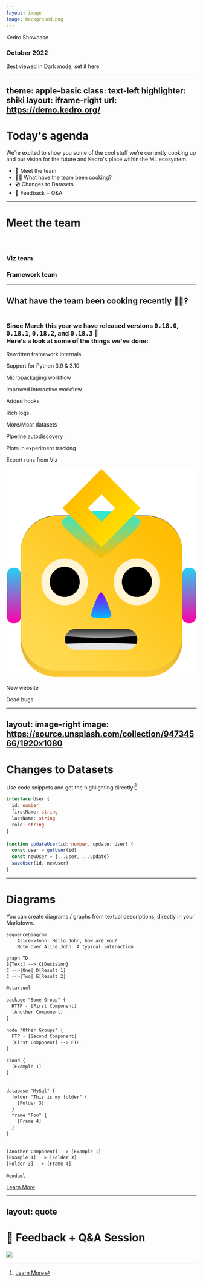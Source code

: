 ```yaml
---
layout: image
image: background.png
---
```


<p class="text-2em text-yellow-500"><span class="bg-dark-900 m-2 rounded bg-opacity-60"> Kedro Showcase </span></p>

### October 2022

<div grid="~ cols-2 gap-4">
<div class="pt-12">
  <div abs class="abs-bl ml-5 text-gray-500"><p class="text-xs">Best viewed in Dark mode, set it here:  <SetDarkMode/></p></div>
</div>
<div class="w-130"><KedroIcon /></div>

</div>

---
theme: apple-basic
class: text-left
highlighter: shiki
layout: iframe-right
url: https://demo.kedro.org/
---

# Today's agenda

We’re excited to show you some of the cool stuff we’re currently cooking up and our vision for the future and Kedro's place within the ML ecosystem.

<ul>
  <li><span @click="$slidev.nav.go(3)" hover="bg-white bg-opacity-10 rounded">🤖 Meet the team</span></li>
  <li><span @click="$slidev.nav.go(4)" hover="bg-white bg-opacity-10 rounded">👩‍🍳 What have the team been cooking?</span></li>
  <li><span @click="$slidev.nav.go(5)" hover="bg-white bg-opacity-10 rounded">💿 Changes to Datasets</span></li>
  <li><span @click="$slidev.nav.go(7)">📣 Feedback + Q&A</span></li>
</ul>

<Socials />

---

# Meet the team

<div class="flex">
  <div class="p-1">
      <div><h3> <br> </h3></div>
      <div class="flex p-2 gap-2">
         <div><Profile name="Ivan" role="Tech lead" github="idanov" country="🇧🇬"/></div>
         <div><Profile name="Yetu" role="Product Lead" github="yetudada" country="🇿🇦"/></div>
         <div><Profile name="Nero" role="Product" github="NeroOkwa" country="🇳🇬"/></div>
         <div><Profile name="Jo" role="Tech Writer" github="stichbury" country="🏴󠁧󠁢󠁷󠁬󠁳󠁿"/></div>
     </div>
     </div>
  
  <div class="p-1">
     <div><h3>Viz team</h3></div>
     <div class="flex p-2 gap-2">
      <div><Profile name="Tynan" role="Tech lead" github="tynandebold" country="🇺🇸"/></div>
      <div><Profile name="Rashida" role="SWE" country="🇮🇳" github="rashidakanchwala"/></div> 
      <div><Profile name="Huong" role="SWE" country="🇻🇳" github="Huongg"/></div> 
      <div><Profile name="Cvetanka" role="SWE" country="🇲🇰" github="cvetankanechevska"/></div> 
      <div></div>
      <div><Profile name="Gabriel" role="Visual Designer"  country="🇧🇷" github="GabrielComymQB"/></div>
      <div><Profile name="Andrew" role="Design Research" github="Mackay031" country="🇿🇦"/></div>
  </div></div></div>
  
  <div class="flex">
  <div class="p-1">
    <div><h3>Framework team</h3></div>
    <div class="flex p-2 gap-2">
      <div><FrameworkProfile name="Merel" role="Tech Lead" github="MerelTheisenQB" country="🇳🇱"/></div>
      <div><FrameworkProfile name="Antony" role="DS SWE" github="AntonyMilneQB" country="🇬🇧"/></div>
      <div><FrameworkProfile name="Nok" role="SWE" github="noklam" country="🇭🇰"/></div>
      <div><FrameworkProfile name="Ahdra" role="SWE" github="AhdraMeraliQB" country="🇰🇪"/></div>
      <div><FrameworkProfile name="Sajid" role="SWE" github="SajidAlamQB" country="🇬🇧"/></div>
      <div><FrameworkProfile name="Ankita" role="SWE" github="ankatiyar" country="🇮🇳"/></div>
      <div><FrameworkProfile name="Jannic" role="SWE" github="jmholzer" country="🇬🇧"/></div>
      <div><FrameworkProfile name="Deepyaman" role="MLE" github="deepyaman" country="🇺🇸"/></div>
    </div>
    <div class="pb-5"></div>
  </div>
</div>


---

## What have the team been cooking recently 👩‍🍳?

<h3> <br>Since March this year we have released versions <kbd>0.18.0</kbd>, <kbd>0.18.1</kbd>, <kbd>0.18.2</kbd>, and <kbd>0.18.3</kbd> 🎉<br>
Here's a look at some of the things we've done:</h3>
<div class="grid grid-cols-4 mt-3">

  <div class="w-50 m-2">
    <div class="bg-dark-500 rounded-lg flex flex-col content-between  ">
      <emojione-building-construction class="text-3em m-auto mt-2 -mb-2 h-10"/>
      <p class="text-center text-0.8em">
        Rewritten framework internals
      </p>
    </div>
  </div>

  <div class="w-50 m-2">
    <div class="bg-dark-500 rounded-lg flex flex-col content-between ">
      <logos-python class="text-3em m-auto mt-2 -mb-2 h-10"/>
        <p class="text-center text-0.8em">
          Support for Python 3.9 & 3.10
        </p>
    </div>
  </div>

  <div class="w-50 m-2">
    <div class="bg-dark-500 rounded-lg flex flex-col content-between ">
        <iconoir-packages class="text-3em m-auto mt-2 -mb-2 h-10 text-purple-400"/>
        <p class="text-center text-0.8em">
          Micropackaging workflow
      </p>
    </div>
  </div>

  <div class="w-50 m-2">
    <div class="bg-dark-500 rounded-lg flex flex-col content-between">
      <vaadin-file-tree-sub class="text-3em m-auto mt-2 -mb-2 h-10 text-blue-400"/>
        <p class="text-center text-0.8em">
          Improved interactive workflow
        </p>
    </div>
  </div>

</div>


<div class="grid grid-cols-4">
  <div class="w-50 m-2">
    <div class="bg-dark-500 rounded-lg flex flex-col content-between ">
     <mdi-hook class="text-3em m-auto mt-2 -mb-2 h-10 text-green-400"/>
        <p class="text-center text-0.8em">
          Added hooks
        </p>
    </div>
  </div>

  <div class="w-50 m-2">
    <div class="bg-dark-500 rounded-lg flex flex-col content-between ">
      <carbon-terminal class="text-3em m-auto mt-2 -mb-2 h-10 text-yellow-300"/>
        <p class="text-center text-0.8em">
          Rich logs 
        </p>
    </div>
  </div>

  <div class="w-50 m-2">
    <div class="bg-dark-500 rounded-lg flex flex-col content-between">
      <lucide-file-json-2 class="text-3em m-auto mt-2 -mb-2 h-10 text-blue-200"/>
      <p class="text-center text-0.8em">
        More/Moar datasets
      </p>
    </div>
  </div>

  <div class="w-50 m-2">
    <div class="bg-dark-500 rounded-lg flex flex-col content-between ">
     <ant-design-file-search-outlined class="text-3em m-auto mt-2 -mb-2 h-10 text-pink-400"/>
        <p class="text-center text-0.8em">
          Pipeline autodiscovery
        </p>
    </div>
  </div>

</div>

<div class="grid grid-cols-4">
  <div class="w-50 m-2">
    <div class="bg-dark-500 rounded-lg flex flex-col content-between ">
    <codicon-graph class="text-3em m-auto mt-2 -mb-2 h-10 text-red-400"/>
      <p class="text-center text-0.8em">
        Plots in experiment tracking
      </p>
    </div>
  </div>

  <div class="w-50 m-2">
    <div class="bg-dark-500 rounded-lg flex flex-col content-between ">
      <mdi-graph-outline class="text-3em m-auto mt-2 -mb-2 h-10 text-orange-400"/>
        <p class="text-center text-0.8em">
          Export runs from Viz
        </p>
    </div>
  </div>

  <div class="w-50 m-2">
    <div class="bg-dark-500 rounded-lg flex flex-col content-between">
     <div class="text-3em m-auto mt-2 -mb-2 h-10 text-gray-100"> <img class="w-10 h10" src="/public/kedroid.png"/> </div>
        <p class="text-center text-0.8em">
          New website
        </p>
    </div>
  </div>

  <div class="w-50 m-2">
    <div class="bg-dark-500 rounded-lg flex flex-col content-between ">
      <emojione-bug class="text-3em m-auto mt-2 -mb-2 h-10"/>
        <p class="text-center text-0.8em">
          Dead bugs
        </p>
    </div>
  </div>

</div>


<Socials />


---
layout: image-right
image: https://source.unsplash.com/collection/94734566/1920x1080
---

# Changes to Datasets

Use code snippets and get the highlighting directly![^1]

```ts {all|2|1-6|9|all}
interface User {
  id: number
  firstName: string
  lastName: string
  role: string
}

function updateUser(id: number, update: User) {
  const user = getUser(id)
  const newUser = {...user, ...update}  
  saveUser(id, newUser)
}
```

<arrow v-click="3" x1="400" y1="420" x2="230" y2="330" color="#564" width="3" arrowSize="1" />

[^1]: [Learn More](https://sli.dev/guide/syntax.html#line-highlighting)

<style>
.footnotes-sep {
  @apply mt-20 opacity-10;
}
.footnotes {
  @apply text-sm opacity-75;
}
.footnote-backref {
  display: none;
}
</style>

---

# Diagrams

You can create diagrams / graphs from textual descriptions, directly in your Markdown.

<div class="grid grid-cols-3 gap-10 pt-4 -mb-6">

```mermaid {scale: 0.5}
sequenceDiagram
    Alice->John: Hello John, how are you?
    Note over Alice,John: A typical interaction
```

```mermaid {theme: 'neutral', scale: 0.8}
graph TD
B[Text] --> C{Decision}
C -->|One| D[Result 1]
C -->|Two| E[Result 2]
```

```plantuml {scale: 0.7}
@startuml

package "Some Group" {
  HTTP - [First Component]
  [Another Component]
}

node "Other Groups" {
  FTP - [Second Component]
  [First Component] --> FTP
}

cloud {
  [Example 1]
}


database "MySql" {
  folder "This is my folder" {
    [Folder 3]
  }
  frame "Foo" {
    [Frame 4]
  }
}


[Another Component] --> [Example 1]
[Example 1] --> [Folder 3]
[Folder 3] --> [Frame 4]

@enduml
```

</div>

[Learn More](https://sli.dev/guide/syntax.html#diagrams)

---
layout: quote
---
# 📣 Feedback + Q&A Session

<div abs class=" abs-tr mr-60 mt-52">
<img src="/questions.gif" class="rounded rounded-lg shadow-lg h-30"/>
</div>
<Socials />
